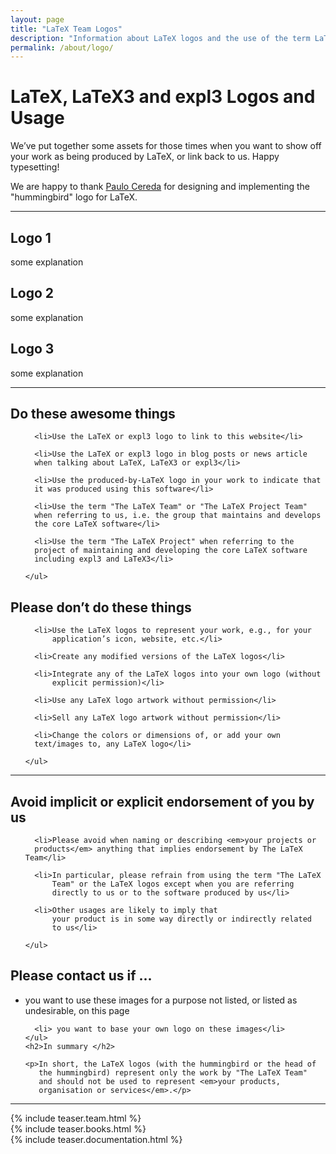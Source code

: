 ```yaml
---
layout: page
title: "LaTeX Team Logos"
description: "Information about LaTeX logos and the use of the term LaTeX Team."
permalink: /about/logo/
---
```


# LaTeX, LaTeX3 and expl3 Logos and Usage

We’ve put together some assets for those times when you want to show
off your work as being produced by LaTeX, or link back to us. Happy
typesetting!

We are happy to thank [Paulo Cereda](https://github.com/cereda) for
designing and implementing the "hummingbird" logo for LaTeX.

***

<div class="row">
  <div class="col cell1of3">
    <h2>Logo 1</h2>
    <p>some explanation</p>
  </div>
  <div class="col cell1of3">
    <h2>Logo 2</h2>
    <p>some explanation</p>
  </div>
  <div class="col cell1of3">
    <h2>Logo 3</h2>
    <p>some explanation</p>
</div>

<hr />

<div class="row">
  <div class="col cell1of2">
    <h2>Do these awesome things</h2>
    <ul>
   
      <li>Use the LaTeX or expl3 logo to link to this website</li>

      <li>Use the LaTeX or expl3 logo in blog posts or news article
      when talking about LaTeX, LaTeX3 or expl3</li>

      <li>Use the produced-by-LaTeX logo in your work to indicate that
      it was produced using this software</li>

      <li>Use the term "The LaTeX Team" or "The LaTeX Project Team"
      when referring to us, i.e. the group that maintains and develops
      the core LaTeX software</li>

      <li>Use the term "The LaTeX Project" when referring to the
      project of maintaining and developing the core LaTeX software
      including expl3 and LaTeX3</li>

    </ul>
  </div>
  <div class="col cell1of2">
    <h2>Please don’t do these things</h2>
    <ul>
   
      <li>Use the LaTeX logos to represent your work, e.g., for your
          application’s icon, website, etc.</li>

      <li>Create any modified versions of the LaTeX logos</li>

      <li>Integrate any of the LaTeX logos into your own logo (without
          explicit permission)</li>

      <li>Use any LaTeX logo artwork without permission</li>

      <li>Sell any LaTeX logo artwork without permission</li>

      <li>Change the colors or dimensions of, or add your own
      text/images to, any LaTeX logo</li>

    </ul>
  </div>
</div>


<hr />


<div class="row">
  <div class="col cell1of2">
    <h2>Avoid implicit or explicit endorsement of you by us</h2>
    <ul>
   
      <li>Please avoid when naming or describing <em>your projects or
	  products</em> anything that implies endorsement by The LaTeX Team</li>
    
      <li>In particular, please refrain from using the term "The LaTeX
          Team" or the LaTeX logos except when you are referring
          directly to us or to the software produced by us</li>

      <li>Other usages are likely to imply that
          your product is in some way directly or indirectly related
          to us</li>

    </ul>
  </div>
  <div class="col cell1of2">
    <h2>Please contact us if ... </h2>
    <ul>
      <li> you want to use these images for a purpose not listed, or
      listed as undesirable, on this page</li>
    
      <li> you want to base your own logo on these images</li>
    </ul>
    <h2>In summary </h2>
    
    <p>In short, the LaTeX logos (with the hummingbird or the head of
       the hummingbird) represent only the work by "The LaTeX Team"
       and should not be used to represent <em>your products,
       organisation or services</em>.</p>

  </div>
</div>

<hr>

<div class="row teaser">
  <section class="col cell1of3">{% include teaser.team.html %}</section>
  <section class="col cell1of3">{% include teaser.books.html %}</section>
  <section class="col cell1of3">{% include teaser.documentation.html %}</section>
</div>
